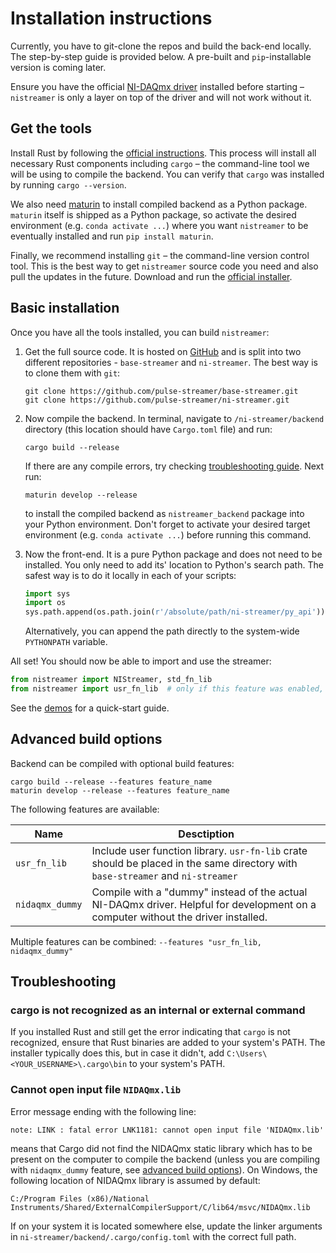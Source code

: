# Installation instructions
Currently, you have to git-clone the repos and build the back-end locally. The step-by-step guide is provided below. A pre-built and `pip`-installable version is coming later. 

Ensure you have the official [NI-DAQmx driver](https://www.ni.com/en/support/downloads/drivers/download.ni-daq-mx.html) installed before starting – `nistreamer` is only a layer on top of the driver and will not work without it.


## Get the tools
Install Rust by following the [official instructions](https://www.rust-lang.org/learn/get-started). This process will install all necessary Rust components including `cargo` – the command-line tool we will be using to compile the backend. You can verify that `cargo` was installed by running `cargo --version`.

We also need [maturin](https://www.maturin.rs/) to install compiled backend as a Python package. `maturin` itself is shipped as a Python package, so activate the desired environment (e.g. `conda activate ...`) where you want `nistreamer` to be eventually installed and run `pip install maturin`.

Finally, we recommend installing `git` – the command-line version control tool. This is the best way to get `nistreamer` source code you need and also pull the updates in the future. Download and run the [official installer](https://git-scm.com/downloads).


## Basic installation

Once you have all the tools installed, you can build `nistreamer`:

1. Get the full source code. It is hosted on [GitHub](https://github.com/pulse-streamer) and is split into two different repositories - `base-streamer` and `ni-streamer`. The best way is to clone them with `git`:
   ```
   git clone https://github.com/pulse-streamer/base-streamer.git
   git clone https://github.com/pulse-streamer/ni-streamer.git
   ```

2. Now compile the backend. In terminal, navigate to `/ni-streamer/backend` directory (this location should have `Cargo.toml` file) and run:
   ```
   cargo build --release
   ```
   If there are any compile errors, try checking [troubleshooting guide](#troubleshooting). Next run:
   ```
   maturin develop --release
   ```  
   to install the compiled backend as `nistreamer_backend` package into your Python environment. Don't forget to activate your desired target environment (e.g. `conda activate ...`) before running this command.


3. Now the front-end. It is a pure Python package and does not need to be installed. You only need to add its' location to Python's search path. The safest way is to do it locally in each of your scripts:
   ```Python
   import sys
   import os
   sys.path.append(os.path.join(r'/absolute/path/ni-streamer/py_api'))
   ```  
   Alternatively, you can append the path directly to the system-wide `PYTHONPATH` variable.  


All set! You should now be able to import and use the streamer:  
```Python
from nistreamer import NIStreamer, std_fn_lib 
from nistreamer import usr_fn_lib  # only if this feature was enabled, see below
```  
See the [demos](https://github.com/NIStreamer/nistreamer/tree/main/py_api/demo) for a quick-start guide.


## Advanced build options
Backend can be compiled with optional build features:
```
cargo build --release --features feature_name
maturin develop --release --features feature_name
```
The following features are available:

| Name            | Desctiption                                                                                                                       |
|-----------------|-----------------------------------------------------------------------------------------------------------------------------------|
| `usr_fn_lib`    | Include user function library. `usr-fn-lib` crate should be placed in the same directory with `base-streamer` and `ni-streamer`   |
| `nidaqmx_dummy` | Compile with a "dummy" instead of the actual NI-DAQmx driver. Helpful for development on a computer without the driver installed. |

Multiple features can be combined: `--features "usr_fn_lib, nidaqmx_dummy"`


## Troubleshooting

### cargo is not recognized as an internal or external command
If you installed Rust and still get the error indicating that `cargo` is not recognized, ensure that Rust binaries are added to your system's PATH. The installer typically does this, but in case it didn't, add `C:\Users\<YOUR_USERNAME>\.cargo\bin` to your system's PATH.

### Cannot open input file `NIDAQmx.lib`
Error message ending with the following line:
```
note: LINK : fatal error LNK1181: cannot open input file 'NIDAQmx.lib'
```
means that Cargo did not find the NIDAQmx static library which has to be present on the computer to compile the backend (unless you are compiling with `nidaqmx_dummy` feature, see [advanced build options](#advanced-build-options)). On Windows, the following location of NIDAQmx library is assumed by default:
```
C:/Program Files (x86)/National Instruments/Shared/ExternalCompilerSupport/C/lib64/msvc/NIDAQmx.lib
```
If on your system it is located somewhere else, update the linker arguments in `ni-streamer/backend/.cargo/config.toml` with the correct full path.

